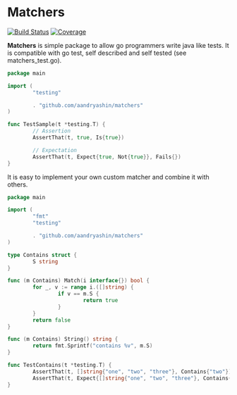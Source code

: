 # Matchers
[![Build Status](https://travis-ci.org/aandryashin/matchers.svg?branch=master)](https://travis-ci.org/aandryashin/matchers)
[![Coverage](https://codecov.io/github/aandryashin/matchers/coverage.svg)](https://codecov.io/gh/aandryashin/matchers)

**Matchers** is simple package to allow go programmers write java like tests. It is compatible with go test, self described and self tested (see matchers_test.go).

```go
package main

import (
        "testing"

        . "github.com/aandryashin/matchers"
)

func TestSample(t *testing.T) {
        // Assertion
        AssertThat(t, true, Is{true})

        // Expectation
        AssertThat(t, Expect{true, Not{true}}, Fails{})
}
```

It is easy to implement your own custom matcher and combine it with others.

```go
package main

import (
        "fmt"
        "testing"

        . "github.com/aandryashin/matchers"
)

type Contains struct {
        S string
}

func (m Contains) Match(i interface{}) bool {
        for _, v := range i.([]string) {
                if v == m.S {
                        return true
                }
        }
        return false
}

func (m Contains) String() string {
        return fmt.Sprintf("contains %v", m.S)
}

func TestContains(t *testing.T) {
        AssertThat(t, []string{"one", "two", "three"}, Contains{"two"})
        AssertThat(t, Expect{[]string{"one", "two", "three"}, Contains{"four"}}, Fails{})
}
```
